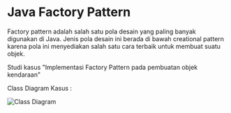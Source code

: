 # Java Factory Pattern
Factory pattern adalah salah satu pola desain yang paling banyak digunakan di Java. Jenis pola desain ini berada di bawah creational pattern karena pola ini menyediakan salah satu cara terbaik untuk membuat suatu objek.

Studi kasus "Implementasi Factory Pattern pada pembuatan objek kendaraan"

Class Diagram Kasus :

![Class Diagram](https://user-images.githubusercontent.com/42016968/118354691-8968ca00-b596-11eb-956b-2bc1d65bc093.jpg)

